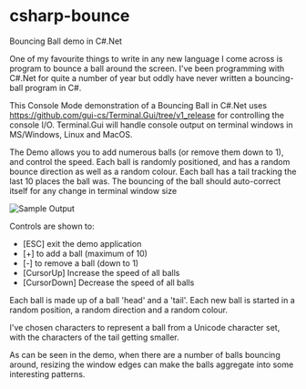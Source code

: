 # csharp-bounce
Bouncing Ball demo in C#.Net

One of my favourite things to write in any new language I come across is program to bounce a ball around the screen.  I've been programming with C#.Net for quite a number of year but oddly have never written a bouncing-ball program in C#.

This Console Mode demonstration of a Bouncing Ball in C#.Net uses https://github.com/gui-cs/Terminal.Gui/tree/v1_release for controlling the console I/O.  Terminal.Gui will handle console output on terminal windows in MS/Windows, Linux and MacOS.

The Demo allows you to add numerous balls (or remove them down to 1), and control the speed.   Each ball is randomly positioned, and has a random bounce direction as well as a random colour.
Each ball has a tail tracking the last 10 places the ball was.  The bouncing of the ball should auto-correct itself for any change in terminal window size

![Sample Output](./csharp-bounce/csharp-bounce.gif)

Controls are shown to:
* [ESC] exit the demo application
* [+] to add a ball (maximum of 10)
* [-] to remove a ball (down to 1)
* [CursorUp] Increase the speed of all balls
* [CursorDown] Decrease the speed of all balls

Each ball is made up of a ball 'head' and a 'tail'.  Each new ball is started in a random position, a random direction and a random colour.

I've chosen characters to represent a ball from a Unicode character set, with the characters of the tail getting smaller.  

As can be seen in the demo, when there are a number of balls bouncing around, resizing the window edges can make the balls aggregate into some interesting patterns.

